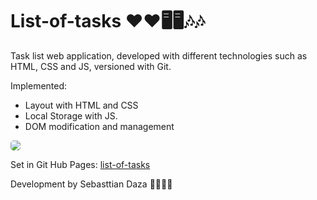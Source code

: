 # List-of-tasks ❤️❤️🖥️🖥️🎶🎶

Task list web application, developed with different technologies such as HTML, CSS and JS, versioned with Git.

Implemented:
- Layout with HTML and CSS
- Local Storage with JS.
- DOM modification and management
  
<p>
    <img src="https://firebasestorage.googleapis.com/v0/b/emprendeyourlifestyle.appspot.com/o/Proyectos%2FlistOfTasks.png?alt=media&token=a1705f02-67c8-4c12-a97e-ddf2435b2af8" style='border-radius: 5px'></img>
</p>


Set in Git Hub Pages:
[list-of-tasks](https://sebasttiandaza.github.io/list-of-tasks/)

Development by Sebasttian Daza 🤩🤩😎😎
